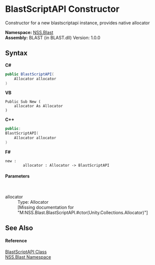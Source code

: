 # BlastScriptAPI Constructor 
 

Constructor for a new blastscriptapi instance, provides native allocator

**Namespace:**&nbsp;<a href="88b55311-4a89-0894-e27a-e157e443c7f7">NSS.Blast</a><br />**Assembly:**&nbsp;BLAST (in BLAST.dll) Version: 1.0.0

## Syntax

**C#**<br />
``` C#
public BlastScriptAPI(
	Allocator allocator
)
```

**VB**<br />
``` VB
Public Sub New ( 
	allocator As Allocator
)
```

**C++**<br />
``` C++
public:
BlastScriptAPI(
	Allocator allocator
)
```

**F#**<br />
``` F#
new : 
        allocator : Allocator -> BlastScriptAPI
```


#### Parameters
&nbsp;<dl><dt>allocator</dt><dd>Type: Allocator<br />\[Missing <param name="allocator"/> documentation for "M:NSS.Blast.BlastScriptAPI.#ctor(Unity.Collections.Allocator)"\]</dd></dl>

## See Also


#### Reference
<a href="e6f5a4bb-3337-aec4-3768-690bdad3c62b">BlastScriptAPI Class</a><br /><a href="88b55311-4a89-0894-e27a-e157e443c7f7">NSS.Blast Namespace</a><br />